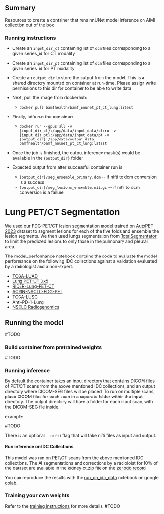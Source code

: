 ## Summary

Resources to create a container that runs nnUNet model inference on AIMI collection out of the box

### Running instructions
* Create an `input_dir_ct` containing list of `dcm` files corresponding to a given series_id for CT modality
* Create an `input_dir_pt` containing list of `dcm` files corresponding to a given series_id for PT modality 
* Create an `output_dir` to store the output from the model. This is a shared directory mounted on container at run-time. Please assign write permissions to this dir for container to be able to write data
* Next, pull the image from dockerhub:
  * `docker pull bamfhealth/bamf_nnunet_pt_ct_lung:latest`

* Finally, let's run the container:
  * `docker run --gpus all -v {input_dir_ct}:/app/data/input_data/ct:ro -v {input_dir_pt}:/app/data/input_data/pt -v {output_dir}:/app/data/output_data bamfhealth/bamf_nnunet_pt_ct_lung:latest`
* Once the job is finished, the output inference mask(s) would be available in the `{output_dir}` folder

* Expected output from after successful container run is:
  * `{output_dir}/seg_ensemble_primary.dcm` -- if nifti to dcm conversion is a success
  * `{output_dir}/seg_lesions_ensemble.nii.gz` -- if nifti to dcm conversion is a failure

# Lung PET/CT Segmentation

We used our FDG-PET/CT lesion segmentation model trained on [AutoPET 2023](https://autopet.grand-challenge.org/) dataset to segment lesions for each of the five folds and ensemble the lesion segments. We then used lungs segmentation from [TotalSegmentator](https://github.com/wasserth/TotalSegmentator) to limit the predicted lesions to only those in the pulmonary and pleural area.

The [model_performance](model_performance.ipynb) notebook contains the code to evaluate the model performance on the following IDC collections against a validation evaluated by a radiologist and a non-expert.
* [TCGA-LUAD](https://wiki.cancerimagingarchive.net/pages/viewpage.action?pageId=6881474)
* [Lung PET-CT Dx5](https://wiki.cancerimagingarchive.net/pages/viewpage.action?pageId=70224216)
* [RIDER-Lung-PET-CT](https://wiki.cancerimagingarchive.net/display/Public/RIDER+Lung+PET-CT)
* [ACRIN-NSCLC-FDG-PET](https://wiki.cancerimagingarchive.net/pages/viewpage.action?pageId=39879162)
* [TCGA-LUSC](https://wiki.cancerimagingarchive.net/pages/viewpage.action?pageId=16056484)
* [Anti-PD-1-Lung](https://wiki.cancerimagingarchive.net/pages/viewpage.action?pageId=41517500)
* [NSCLC Radiogenomics](https://wiki.cancerimagingarchive.net/display/Public/NSCLC+Radiogenomics)
## Running the model

#TODO

### Build container from pretrained weights

#TODO

### Running inference

By default the container takes an input directory that contains DICOM files of PET/CT scans from the above mentioned IDC collections, and an output directory where DICOM-SEG files will be placed. To run on multiple scans, place DICOM files for each scan in a separate folder within the input directory. The output directory will have a folder for each input scan, with the DICOM-SEG file inside.

example:

#TODO

There is an optional `--nifti` flag that will take nifti files as input and output.

#### Run inference on IDC Collections

This model was run on PET/CT scans from the above mentioned IDC collections. The AI segmentations and corrections by a radioloist for 10% of the dataset are available in the kidney-ct.zip file on the [zenodo record](https://zenodo.org/record/8352041)

You can reproduce the results with the [run_on_idc_data](run_on_idc_data.ipynb) notebook on google colab.

### Training your own weights

Refer to the [training instructions](training.md) for more details. #TODO
